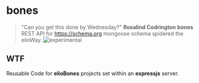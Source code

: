 # bones
> "Can you get this done by Wednesday?" **Rosalind Codrington**
**bones** REST API for <https://schema.org> mongoose schema spidered the elioWay.
![experimental](/eliosin/icon/devops/experimental/favicon.ico "experimental")
## WTF
Reusable Code for **elioBones** projects set within an **expressjs** server.
